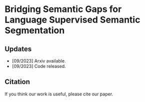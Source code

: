 # Bridging Semantic Gaps for Language Supervised Semantic Segmentation

## Updates

- [09/2023] Arxiv available. 
- [09/2023] Code released.

## Citation

If you think our work is useful, please cite our paper.
